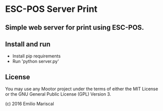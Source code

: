 # ESC-POS Server Print

## Simple web server for print using ESC-POS.

## Install and run

* Install pip requirements
* Run 'python server.py'

## License

You may use any Mootor project under the terms of either the MIT License or the GNU General Public License (GPL) Version 3.

(c) 2016 Emilio Mariscal
